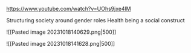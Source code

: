 https://www.youtube.com/watch?v=UOhs9jxe4lM

Structuring society around gender roles
Health being a social construct

![[Pasted image 20231018140629.png|500]]

![[Pasted image 20231018141628.png|500]]

 